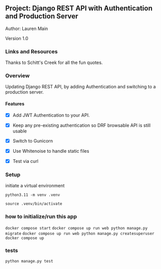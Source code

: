 ## Project: Django REST API with Authentication and Production Server

Author: Lauren Main

Version 1.0

### Links and Resources

Thanks to Schitt's Creek for all the fun quotes.

### Overview

Updating Django REST API, by adding Authentication and switching to a production server. 

#### Features

- [x] Add JWT Authentication to your API. 
- [x] Keep any pre-existing authentication so DRF browsable API is still usable
- [x] Switch to Gunicorn
- [x] Use Whitenoise to handle static files
- [x] Test via curl


### Setup

initiate a virtual environment

`python3.11 -m venv .venv`

`source .venv/bin/activate`

### how to initialize/run this app

`docker compose start`
`docker compose up run web python manage.py migrate`
`docker compose up run web python manage.py createsuperuser`
`docker compose up`


### tests

`python manage.py test`



